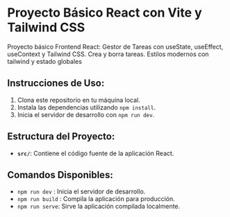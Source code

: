 # Proyecto Básico React con Vite y Tailwind CSS

Proyecto básico Frontend React: Gestor de Tareas con useState, useEffect, useContext y Tailwind CSS. Crea y borra tareas. Estilos modernos con tailwind y estado globales

## Instrucciones de Uso:

1. Clona este repositorio en tu máquina local.
2. Instala las dependencias utilizando `npm install`.
3. Inicia el servidor de desarrollo con `npm run dev`.

## Estructura del Proyecto:

- **`src/`**: Contiene el código fuente de la aplicación React.

## Comandos Disponibles:

- `npm run dev` : Inicia el servidor de desarrollo.
- `npm run build` : Compila la aplicación para producción.
- `npm run serve`: Sirve la aplicación compilada localmente.
